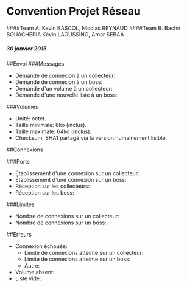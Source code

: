 # Convention Projet Réseau
####Team A: Kevin BASCOL, Nicolas REYNAUD
####Team B: Bachir BOUACHERIA Kévin LAOUSSING, Amar SEBAA
##### 30 janvier 2015

##Envoi
###Messages
- Demande de connexion à un collecteur:
- Demande de connexion à un boss:
- Demande d'un volume à un collecteur:
- Demande d'une nouvelle liste à un boss:

###Volumes
- Unité: octet.
- Taille minimale: 8ko (inclus).
- Taille maximale: 64ko (inclus).
- Checksum: SHA1 partagé via la version humainement lisible.

##Connexions

###Ports
- Établissement d'une connexion sur un collecteur:
- Établissement d'une connexion sur un boss:
- Réception sur les collecteurs:
- Réception sur les boss:

###Limites
- Nombre de connexions sur un collecteur:
- Nombre de connexions sur un boss:


##Erreurs
- Connexion échouée:
	- Limite de connexions atteinte sur un collecteur:
	- Limite de connexions atteinte sur un boss:
	- Autre:
- Volume absent:
- Liste vide:
